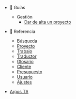 - 📖 Guías
  - Gestión
    - [Dar de alta un proyecto](guias/alta-proyecto.md)
  
- 📄 Referencia
  - [Búsqueda](referencia/busqueda.md)
  - [Proyecto](referencia/proyecto.md)
  - [Trabajo](referencia/trabajo.md)
  - [Traductor](referencia/traductor.md)
  - [Glosario](referencia/glosario.md)
  - [Cliente](referencia/cliente.md)
  - [Presupuesto](referencia/presupuesto.md)
  - [Usuario](referencia/usuario.md)
  - [Ajustes](referencia/ajustes.md)

- [Argos TS](https://argos-ts.com)
